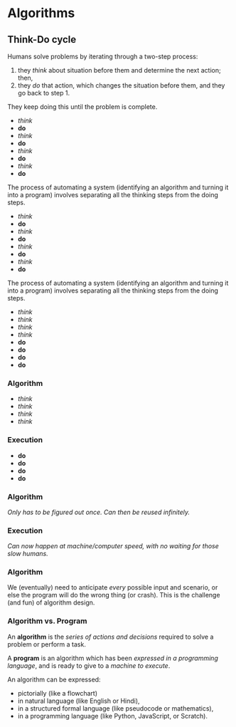 # Algorithms



## Think-Do cycle
Humans solve problems by iterating through a two-step process:
1. they <em>think</em> about situation before them and determine the next action; then,
2. they *do* that action, which changes the situation before them, and they go back to step 1.


<!-- .slide: data-auto-animate -->
They keep doing this until the problem is complete.

- <!-- .element: class="fragment" --><em>think</em>
- <!-- .element: class="fragment" --><strong>do</strong>
- <!-- .element: class="fragment" --><em>think</em>
- <!-- .element: class="fragment" --><strong>do</strong>
- <!-- .element: class="fragment" --><em>think</em>
- <!-- .element: class="fragment" --><strong>do</strong>
- <!-- .element: class="fragment" --><em>think</em>
- <!-- .element: class="fragment" --><strong>do</strong>


<!-- .slide: data-auto-animate -->
The process of automating a system (identifying an algorithm and turning it into a program) involves separating all the thinking steps from the doing steps.

- <em>think</em>
- <strong>do</strong>
- <em>think</em>
- <strong>do</strong>
- <em>think</em>
- <strong>do</strong>
- <em>think</em>
- <strong>do</strong>


<!-- .slide: data-auto-animate -->
The process of automating a system (identifying an algorithm and turning it into a program) involves separating all the thinking steps from the doing steps.

- <em>think</em>
- <em>think</em>
- <em>think</em>
- <em>think</em>
- <strong>do</strong>
- <strong>do</strong>
- <strong>do</strong>
- <strong>do</strong>


<!-- .slide: data-auto-animate -->
### Algorithm
- <em>think</em>
- <em>think</em>
- <em>think</em>
- <em>think</em>

### Execution
- <strong>do</strong>
- <strong>do</strong>
- <strong>do</strong>
- <strong>do</strong>


<!-- .slide: data-auto-animate -->
### Algorithm
*Only has to be figured out once. Can then be reused infinitely.*

### Execution
*Can now happen at machine/computer speed, with no waiting for those slow humans.*


<!-- .slide: data-auto-animate -->
### Algorithm
We (eventually) need to anticipate *every* possible input and scenario, or else the program will do the wrong thing (or crash). This is the challenge (and fun) of algorithm design.


### Algorithm vs. Program
An **algorithm** is the *series of actions and decisions* required to solve a problem or perform a task.

A **program** is an algorithm which has been *expressed in a programming language*, and is ready to give to a *machine to execute*.


An algorithm can be expressed:
- pictorially (like a flowchart)
- in natural language (like English or Hindi),
- in a structured formal language (like pseudocode or mathematics),
- in a programming language (like Python, JavaScript, or Scratch).
